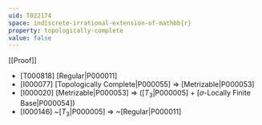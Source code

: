 ```yaml
---
uid: T022174
space: indiscrete-irrational-extension-of-mathbb{r}
property: topologically-complete
value: false
---
```

[[Proof]]

* [T000818] [Regular|P000011]
* [I000077] [Topologically Complete|P000055] => [Metrizable|P000053]
* [I000020] [Metrizable|P000053] => ([$T_3$|P000005] + [$\sigma$-Locally Finite Base|P000054])
* [I000146] ~[$T_3$|P000005] => ~[Regular|P000011]

